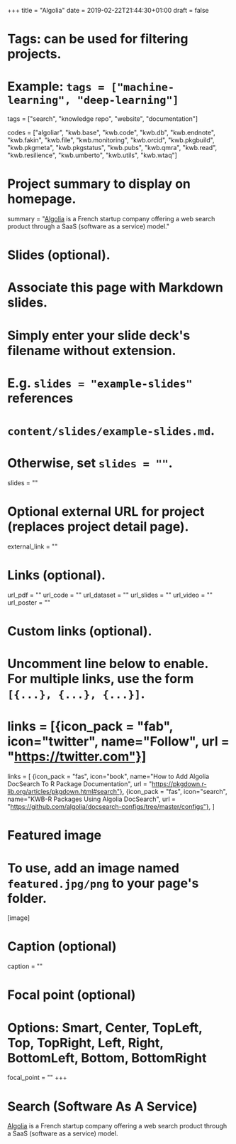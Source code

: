 +++
title = "Algolia"
date = 2019-02-22T21:44:30+01:00
draft = false

# Tags: can be used for filtering projects.
# Example: `tags = ["machine-learning", "deep-learning"]`
tags = ["search", "knowledge repo", "website", "documentation"]

codes = ["algoliar", "kwb.base", "kwb.code", "kwb.db", "kwb.endnote", "kwb.fakin", "kwb.file", "kwb.monitoring", "kwb.orcid", "kwb.pkgbuild", "kwb.pkgmeta", "kwb.pkgstatus", "kwb.pubs", "kwb.qmra",
"kwb.read", "kwb.resilience", "kwb.umberto", "kwb.utils", "kwb.wtaq"]

# Project summary to display on homepage.
summary = "[Algolia](https://algolia.com) is a French startup company offering a web search product through a SaaS (software as a service) model."

# Slides (optional).
#   Associate this page with Markdown slides.
#   Simply enter your slide deck's filename without extension.
#   E.g. `slides = "example-slides"` references 
#   `content/slides/example-slides.md`.
#   Otherwise, set `slides = ""`.
slides = ""

# Optional external URL for project (replaces project detail page).
external_link = ""

# Links (optional).
url_pdf = ""
url_code = ""
url_dataset = ""
url_slides = ""
url_video = ""
url_poster = ""

# Custom links (optional).
#   Uncomment line below to enable. For multiple links, use the form `[{...}, {...}, {...}]`.
# links = [{icon_pack = "fab", icon="twitter", name="Follow", url = "https://twitter.com"}]
links = [
{icon_pack = "fas", icon="book", name="How to Add Algolia DocSearch To R Package Documentation", url = "https://pkgdown.r-lib.org/articles/pkgdown.html#search"},
{icon_pack = "fas", icon="search", name="KWB-R Packages Using Algolia DocSearch", url = "https://github.com/algolia/docsearch-configs/tree/master/configs"},
]
# Featured image
# To use, add an image named `featured.jpg/png` to your page's folder. 
[image]
  # Caption (optional)
  caption = ""

  # Focal point (optional)
  # Options: Smart, Center, TopLeft, Top, TopRight, Left, Right, BottomLeft, Bottom, BottomRight
  focal_point = ""
+++

# Search (Software As A Service)

[Algolia](https://algolia.com) is a French startup company offering a web search product through a SaaS (software as a service) model.